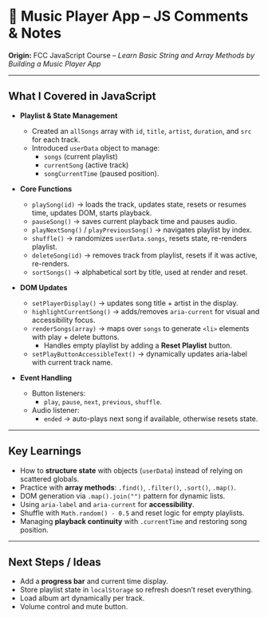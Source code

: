 # 🎵 Music Player App – JS Comments & Notes

**Origin:** FCC JavaScript Course – *Learn Basic String and Array Methods by Building a Music Player App*  

---

## What I Covered in JavaScript

- **Playlist & State Management**
  - Created an `allSongs` array with `id`, `title`, `artist`, `duration`, and `src` for each track.  
  - Introduced `userData` object to manage:  
    - `songs` (current playlist)  
    - `currentSong` (active track)  
    - `songCurrentTime` (paused position).  

- **Core Functions**
  - `playSong(id)` → loads the track, updates state, resets or resumes time, updates DOM, starts playback.  
  - `pauseSong()` → saves current playback time and pauses audio.  
  - `playNextSong()` / `playPreviousSong()` → navigates playlist by index.  
  - `shuffle()` → randomizes `userData.songs`, resets state, re-renders playlist.  
  - `deleteSong(id)` → removes track from playlist, resets if it was active, re-renders.  
  - `sortSongs()` → alphabetical sort by title, used at render and reset.

- **DOM Updates**
  - `setPlayerDisplay()` → updates song title + artist in the display.  
  - `highlightCurrentSong()` → adds/removes `aria-current` for visual and accessibility focus.  
  - `renderSongs(array)` → maps over `songs` to generate `<li>` elements with play + delete buttons.  
    - Handles empty playlist by adding a **Reset Playlist** button.  
  - `setPlayButtonAccessibleText()` → dynamically updates aria-label with current track name.

- **Event Handling**
  - Button listeners:  
    - `play`, `pause`, `next`, `previous`, `shuffle`.  
  - Audio listener:  
    - `ended` → auto-plays next song if available, otherwise resets state.  

---

## Key Learnings

- How to **structure state** with objects (`userData`) instead of relying on scattered globals.  
- Practice with **array methods**: `.find()`, `.filter()`, `.sort()`, `.map()`.  
- DOM generation via `.map().join("")` pattern for dynamic lists.  
- Using `aria-label` and `aria-current` for **accessibility**.  
- Shuffle with `Math.random() - 0.5` and reset logic for empty playlists.  
- Managing **playback continuity** with `.currentTime` and restoring song position.

---

## Next Steps / Ideas

- Add a **progress bar** and current time display.  
- Store playlist state in `localStorage` so refresh doesn’t reset everything.  
- Load album art dynamically per track.  
- Volume control and mute button.  

